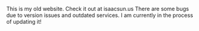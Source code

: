 This is my old website. Check it out at isaacsun.us
There are some bugs due to version issues and outdated services. I am currently in the process of updating it! 
